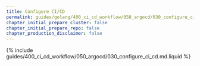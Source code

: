 ```yaml
---
title: Configure CI/CD
permalink: guides/golang/400_ci_cd_workflow/050_argocd/030_configure_ci_cd.html
chapter_initial_prepare_cluster: false
chapter_initial_prepare_repo: false
chapter_production_disclaimer: false
---
```


{% include guides/400_ci_cd_workflow/050_argocd/030_configure_ci_cd.md.liquid %}